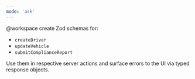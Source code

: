 ```yaml
---
mode: 'ask'
---
```

@workspace create Zod schemas for:
- `createDriver`
- `updateVehicle`
- `submitComplianceReport`

Use them in respective server actions and surface errors to the UI via typed response objects.
